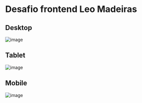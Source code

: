 # Desafio frontend Leo Madeiras

## Desktop
![image](https://user-images.githubusercontent.com/40414119/136999706-f4879530-6e2c-49ae-abec-020c5ea0467d.png)

## Tablet
![image](https://user-images.githubusercontent.com/40414119/136999881-934fb05e-7b24-46f1-b87f-ec28d7e02332.png)

## Mobile
![image](https://user-images.githubusercontent.com/40414119/137000056-0628a26c-b6cb-47ec-8df4-9d3458e8791f.png)

